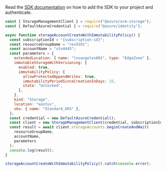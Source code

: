 Read the [SDK documentation](https://github.com/Azure/azure-sdk-for-js/blob/%40azure%2Farm-storage_17.2.0/sdk/storage/arm-storage/README.md) on how to add the SDK to your project and authenticate.

```javascript
const { StorageManagementClient } = require("@azure/arm-storage");
const { DefaultAzureCredential } = require("@azure/identity");

async function storageAccountCreateWithImmutabilityPolicy() {
  const subscriptionId = "{subscription-id}";
  const resourceGroupName = "res9101";
  const accountName = "sto4445";
  const parameters = {
    extendedLocation: { name: "losangeles001", type: "EdgeZone" },
    immutableStorageWithVersioning: {
      enabled: true,
      immutabilityPolicy: {
        allowProtectedAppendWrites: true,
        immutabilityPeriodSinceCreationInDays: 15,
        state: "Unlocked",
      },
    },
    kind: "Storage",
    location: "eastus",
    sku: { name: "Standard_GRS" },
  };
  const credential = new DefaultAzureCredential();
  const client = new StorageManagementClient(credential, subscriptionId);
  const result = await client.storageAccounts.beginCreateAndWait(
    resourceGroupName,
    accountName,
    parameters
  );
  console.log(result);
}

storageAccountCreateWithImmutabilityPolicy().catch(console.error);
```
